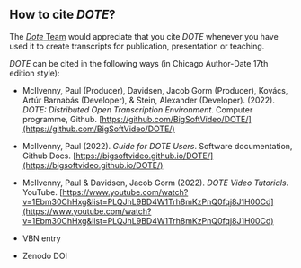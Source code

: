 ## How to cite _DOTE_?

The [_Dote_ Team](contributing.md) would appreciate that you cite _DOTE_ whenever you have used it to create transcripts for publication, presentation or teaching.

_DOTE_ can be cited in the following ways (in Chicago Author-Date 17th edition style):

- McIlvenny, Paul (Producer), Davidsen, Jacob Gorm (Producer), Kovács, Artúr Barnabás (Developer), & Stein, Alexander (Developer). (2022). _DOTE: Distributed Open Transcription Environment_. Computer programme, Github. [https://github.com/BigSoftVideo/DOTE/](https://github.com/BigSoftVideo/DOTE/)
- McIlvenny, Paul (2022). _Guide for DOTE Users_. Software documentation, Github Docs. [https://bigsoftvideo.github.io/DOTE/](https://bigsoftvideo.github.io/DOTE/)
- McIlvenny, Paul & Davidsen, Jacob Gorm (2022). _DOTE Video Tutorials_. YouTube. [https://www.youtube.com/watch?v=1Ebm30ChHxg&list=PLQJhL9BD4W1Trh8mKzPnQ0fqj8J1H00Cd](https://www.youtube.com/watch?v=1Ebm30ChHxg&list=PLQJhL9BD4W1Trh8mKzPnQ0fqj8J1H00Cd)

- VBN entry
- Zenodo DOI
